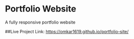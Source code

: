 # Portfolio Website
A fully responsive portfolio website 

##Live Project 
Link: https://omkar1619.github.io/portfolio-site/
